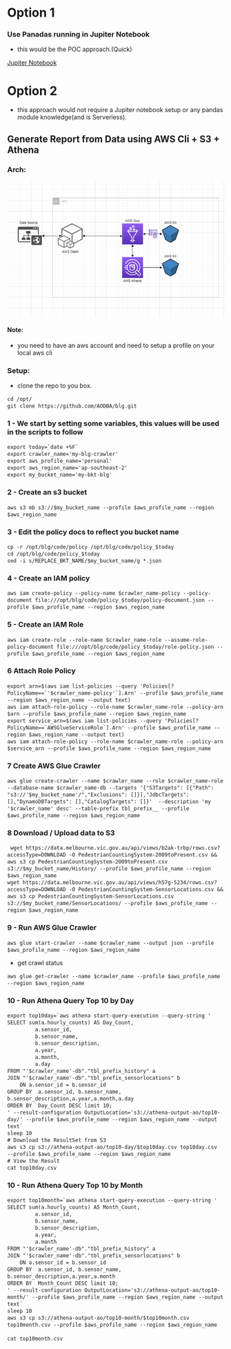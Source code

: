 # Option 1
### Use Panadas running in Jupiter Notebook
- this would be the POC approach.(Quick)

[Jupiter Notebook](https://github.com/AODBA/blg/blob/master/blgGetData-Pandas.ipynb)

# Option 2 
- this approach would not require a Jupiter notebook setup or any pandas module knowledge(and is Serverless).
## Generate Report from Data using AWS Cli + S3 + Athena 

### Arch:
![Arch](https://github.com/AODBA/blg/blob/master/blg.PNG)
#### Note:
- you need to have an aws account and need to setup a profile on your local aws cli 

### Setup:
- clone the repo to you box.

```
cd /opt/
git clone https://github.com/AODBA/blg.git
```


### 1 - We start by setting some variables, this values will be used in the scripts to follow
```
export today=`date +%F`
export crawler_name='my-blg-crawler'
export aws_profile_name='personal'
export aws_region_name='ap-southeast-2'
export my_bucket_name='my-bkt-blg'
```

### 2 - Create an s3 bucket
```
aws s3 mb s3://$my_bucket_name --profile $aws_profile_name --region $aws_region_name
```

### 3 - Edit the policy docs to reflect you bucket name
```
cp -r /opt/blg/code/policy /opt/blg/code/policy_$today
cd /opt/blg/code/policy_$today
sed -i s/REPLACE_BKT_NAME/$my_bucket_name/g *.json
```

### 4 - Create an IAM policy
```
aws iam create-policy --policy-name $crawler_name-policy --policy-document file:///opt/blg/code/policy_$today/policy-document.json --profile $aws_profile_name --region $aws_region_name
```
### 5 - Create an IAM Role
```
aws iam create-role --role-name $crawler_name-role --assume-role-policy-document file:///opt/blg/code/policy_$today/role-policy.json --profile $aws_profile_name --region $aws_region_name
```
### 6 Attach Role Policy
```
export arn=$(aws iam list-policies --query 'Policies[?PolicyName==`'$crawler_name-policy'`].Arn' --profile $aws_profile_name --region $aws_region_name --output text)
aws iam attach-role-policy --role-name $crawler_name-role --policy-arn $arn --profile $aws_profile_name --region $aws_region_name
export service_arn=$(aws iam list-policies --query 'Policies[?PolicyName==`AWSGlueServiceRole`].Arn' --profile $aws_profile_name --region $aws_region_name --output text)
aws iam attach-role-policy --role-name $crawler_name-role --policy-arn $service_arn --profile $aws_profile_name --region $aws_region_name
```

### 7 Create AWS Glue Crawler
```
aws glue create-crawler --name $crawler_name --role $crawler_name-role --database-name $crawler_name-db --targets '{"S3Targets": [{"Path": "s3://'$my_bucket_name'/","Exclusions": []}],"JdbcTargets": [],"DynamoDBTargets": [],"CatalogTargets": []}'  --description 'my '$crawler_name' desc' --table-prefix tbl_prefix__ --profile $aws_profile_name --region $aws_region_name
```

### 8 Download / Upload data to S3
```
 wget https://data.melbourne.vic.gov.au/api/views/b2ak-trbp/rows.csv?accessType=DOWNLOAD -O PedestrianCountingSystem-2009toPresent.csv && aws s3 cp PedestrianCountingSystem-2009toPresent.csv s3://$my_bucket_name/History/ --profile $aws_profile_name --region $aws_region_name
wget https://data.melbourne.vic.gov.au/api/views/h57g-5234/rows.csv?accessType=DOWNLOAD -O PedestrianCountingSystem-SensorLocations.csv && aws s3 cp PedestrianCountingSystem-SensorLocations.csv s3://$my_bucket_name/SensorLocations/ --profile $aws_profile_name --region $aws_region_name
```


### 9 - Run AWS Glue Crawler 
```
aws glue start-crawler --name $crawler_name --output json --profile $aws_profile_name --region $aws_region_name
```

- get crawl status 
```
aws glue get-crawler --name $crawler_name --profile $aws_profile_name --region $aws_region_name
```

### 10 - Run Athena Query Top 10 by Day 
```
export top10day=`aws athena start-query-execution --query-string '
SELECT sum(a.hourly_counts) AS Day_Count,
         a.sensor_id,
         b.sensor_name,
         b.sensor_description,
         a.year,
         a.month,
         a.day
FROM "'$crawler_name'-db"."tbl_prefix_history" a
JOIN "'$crawler_name'-db"."tbl_prefix_sensorlocations" b
    ON a.sensor_id = b.sensor_id
GROUP BY  a.sensor_id, b.sensor_name, b.sensor_description,a.year,a.month,a.day
ORDER BY  Day_Count DESC limit 10;
' --result-configuration OutputLocation='s3://athena-output-ao/top10-day/' --profile $aws_profile_name --region $aws_region_name --output text`
sleep 10
# Download the ResultSet from S3
aws s3 cp s3://athena-output-ao/top10-day/$top10day.csv top10day.csv  --profile $aws_profile_name --region $aws_region_name
# View the Result
cat top10day.csv
```

### 10 - Run Athena Query Top 10 by Month
```
export top10month=`aws athena start-query-execution --query-string '
SELECT sum(a.hourly_counts) AS Month_Count,
         a.sensor_id,
         b.sensor_name,
         b.sensor_description,
         a.year,
         a.month
FROM "'$crawler_name'-db"."tbl_prefix_history" a
JOIN "'$crawler_name'-db"."tbl_prefix_sensorlocations" b
    ON a.sensor_id = b.sensor_id
GROUP BY  a.sensor_id, b.sensor_name, b.sensor_description,a.year,a.month
ORDER BY  Month_Count DESC limit 10;
' --result-configuration OutputLocation='s3://athena-output-ao/top10-month/' --profile $aws_profile_name --region $aws_region_name --output text`
sleep 10
aws s3 cp s3://athena-output-ao/top10-month/$top10month.csv top10month.csv --profile $aws_profile_name --region $aws_region_name

cat top10month.csv

```

